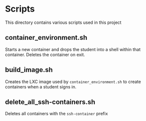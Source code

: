 # Scripts

This directory contains various scripts used in this project

## container_environment.sh

Starts a new container and drops the student into a shell within that
container. Deletes the container on exit.

## build_image.sh

Creates the LXC image used by `container_environment.sh` to create containers
when a student signs in.

## delete_all_ssh-containers.sh

Deletes all containers with the `ssh-container` prefix
